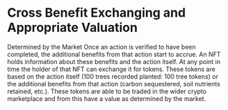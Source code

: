 # Cross Benefit Exchanging and Appropriate Valuation

Determined by the Market Once an action is verified to have been completed, the additional benefits from that action start to accrue. An NFT holds information about these benefits and the action itself. At any point in time the holder of that NFT can exchange it for tokens. These tokens are based on the action itself (100 trees recorded planted: 100 tree tokens) or the additional benefits from that action (carbon sequestered, soil nutrients retained, etc.). These tokens are able to be traded in the wider crypto marketplace and from this have a value as determined by the market.
